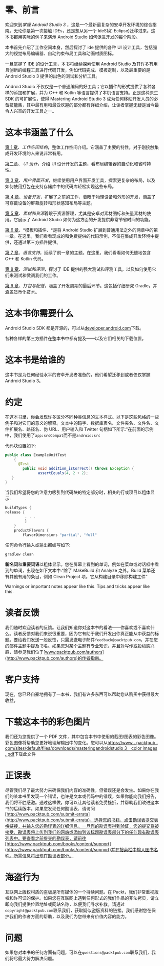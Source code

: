 # 零、前言

欢迎来到*掌握 Android Studio 3* ，这是一个最新最复杂的安卓开发环境的综合指南。无论你是第一次接触 IDEs，还是想从另一个 IdeS(如 Eclipse)迁移过来，这本书都用实际的例子来演示 Android Studio 如何促进开发的每个阶段。

本书首先介绍了工作空间本身，然后探讨了 ide 提供的各种 UI 设计工具，包括强大的视觉布局编辑器、自动约束布局工具和动画材质图标。

一旦掌握了 IDE 的设计工具，本书将继续探索使用 Android Studio 及其许多有用且创新的编程工具进行代码开发，例如代码完成、模板定制，以及最重要的是 Android Studio 3 提供的出色的测试和分析工具。

Android Studio 不仅仅是一个普通编码的好工具；它以插件的形式提供了各种各样的添加和扩展，并为 C++ 和 Kotlin 等语言提供了本机语言支持。正是这种原生 SDK 的可扩展性，使得 Mastering Android Studio 3 成为任何移动开发人员的必备技能集，其中最有用和最受欢迎的部分都有详细介绍，让读者掌握无疑是当今最令人兴奋的开发工具之一。

# 这本书涵盖了什么

[第 1 章](1.html)、*工作空间结构*，整体工作空间介绍。它涵盖了主要的特性，对于刚接触集成开发环境的人来说非常有用。

[第二章](2.html)、 *UI 设计*，介绍 UI 设计开发的主题，看布局编辑器的自动化和省时特性。

[第 3 章](3.html)、*用户界面开发*，继续使用用户界面开发工具，探索更复杂的布局，以及如何使用打包在支持存储库中的代码库轻松实现这些布局。

[第 4 章](4.html)、*设备开发*，扩展了之前的工作，着眼于物理设备和外形的开发，涵盖了可穿戴设备的屏幕旋转和形状感知布局等主题。

[第 5 章](5.html)、*素材和资源*着眼于资源管理，尤其是安卓对素材图标和矢量素材的使用。它展示了 Android Studio 如何为这方面的开发提供非常节省时间的功能。

[第 6 章](6.html)、*模板和插件、*是将 Android Studio 扩展到普通用法之外的两章中的第一章。在这里，我们看看现成的和免费提供的代码示例，不仅在集成开发环境中提供，还通过第三方插件提供。

[第 7 章](7.html)、*语言支持*，延续了前一章的主题。在这里，我们看看如何无缝地包含 C++ 和 Kotlin 代码。

[第 8 章](8.html)、*测试和评测*，探讨了 IDE 提供的强大测试和评测工具，以及如何使用它们来测试和微调我们的工作。

[第 9 章](9.html)、*打包与配送*，涵盖了开发周期的最后环节。这包括仔细研究 Gradle，并涵盖货币化技术。

# 这本书你需要什么

Android Studio SDK 都是开源的，可以从[developer.android.com](https://developer.android.com/index.html)下载。

各种各样的第三方插件在整本书中都有提及——以及它们相关的下载位置。

# 这本书是给谁的

这本书是为任何经验水平的安卓开发者准备的，他们希望迁移到或者仅仅掌握 Android Studio 3。

# 约定

在这本书里，你会发现许多区分不同种类信息的文本样式。以下是这些风格的一些例子和对它们的意义的解释。文本中的码字、数据库表名、文件夹名、文件名、文件扩展名、路径名、伪 URL、用户输入和 Twitter 句柄如下所示:“在前面的示例中，我们使用了`app:srcCompat`而不是`android:src`

代码块设置如下:

```java
public class ExampleUnitTest 
    { 
      @Test 
        public void addition_isCorrect() throws Exception { 
               assertEquals(4, 2 + 2); 
   } 
} 
```

当我们希望将您的注意力吸引到代码块的特定部分时，相关的行或项目以粗体显示:

```java
buildTypes { 
release { 
         . . .  
         } 
    } 
    productFlavors { 
        flavorDimensions "partial", "full" 
```

任何命令行输入或输出都编写如下:

```java
gradlew clean 
```

**新名词**和**重要词语**以粗体显示。您在屏幕上看到的单词，例如在菜单或对话框中看到的单词，出现在如下文本中:“除了 MakeBuild 和 Analyze 之外，Build 菜单还有其他有用的条目，例如 Clean Project 项，它从构建目录中移除构建工件”

Warnings or important notes appear like this. Tips and tricks appear like this.

# 读者反馈

我们随时欢迎读者的反馈。让我们知道你对这本书的看法——你喜欢或不喜欢什么。读者反馈对我们来说很重要，因为它有助于我们开发出你真正能从中获益的标题。要给我们发送一般反馈，只需发送电子邮件`feedback@packtpub.com`，并在您的邮件主题中提及书名。如果您对某个主题有专业知识，并且对写作或投稿感兴趣，请参见我们位于[www.packtpub.com/authors](http://www.packtpub.com/authors)的作者指南。

# 客户支持

现在，您已经自豪地拥有了一本书，我们有许多东西可以帮助您从购买中获得最大收益。

# 下载这本书的彩色图片

我们还为您提供了一个 PDF 文件，其中包含本书中使用的截图/图表的彩色图像。彩色图像将帮助您更好地理解输出中的变化。您可以从[https://www . packtpub . com/sites/default/files/downloads/masteringandroidstudio 3 _ color images . pdf](https://www.packtpub.com/sites/default/files/downloads/MasteringAndroidStudio3_ColorImages.pdf)下载此文件

# 正误表

尽管我们尽了最大努力来确保我们内容的准确性，但错误还是会发生。如果你在我们的某本书里发现一个错误，也许是文本或代码中的错误，如果你能向我们报告，我们将不胜感激。通过这样做，你可以让其他读者免受挫折，并帮助我们改进这本书的后续版本。如果您发现任何勘误表，请访问[http://www.packtpub.com/submit-errata](http://www.packtpub.com/submit-errata)，选择您的书籍，点击勘误表提交表格链接，并输入您的勘误表的详细信息。一旦您的勘误表得到验证，您的提交将被接受，勘误表将上传到我们的网站或添加到该标题勘误表部分下的任何现有勘误表列表中。要查看之前提交的勘误表，请前往[https://www.packtpub.com/books/content/support](https://www.packtpub.com/books/content/support)并在搜索栏中输入图书名称。所需信息将出现在勘误表部分。

# 海盗行为

互联网上版权材质的盗版是所有媒体的一个持续问题。在 Packt，我们非常重视版权和许可证的保护。如果您在互联网上遇到任何形式的我们作品的非法拷贝，请立即向我们提供位置地址或网站名称，以便我们寻求补救。请通过`copyright@packtpub.com`联系我们，获取疑似盗版资料的链接。我们感谢您在保护我们的作者方面的帮助，以及我们为您带来有价值内容的能力。

# 问题

如果您对本书的任何方面有问题，可以在`questions@packtpub.com`联系我们，我们将尽最大努力解决问题。